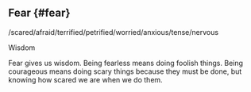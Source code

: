 ## Fear {#fear}

/scared/afraid/terrified/petrified/worried/anxious/tense/nervous

Wisdom

Fear gives us wisdom. Being fearless means doing foolish things. Being courageous means doing scary things because they must be done, but knowing how scared we are when we do them.